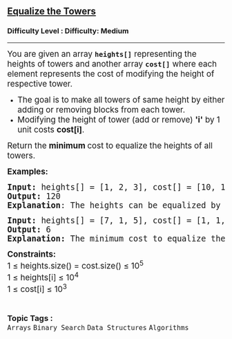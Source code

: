 <h2><a href="https://www.geeksforgeeks.org/problems/equalize-the-towers2804/1?_gl=1*lr9u46*_up*MQ..&gclid=CjwKCAjw3rnCBhBxEiwArN0QEzvzYjYJxmTiwqXb2t3OWgONQJMJgp3bE-BPKLt5cZHWhP9F_H47xhoCVacQAvD_BwE&gbraid=0AAAAAC9yBkCE5fw5KgdUbCGEbsaKgQu_n">Equalize the Towers</a></h2><h3>Difficulty Level : Difficulty: Medium</h3><hr><div class="problems_problem_content__Xm_eO"><p><span style="font-size: 14pt;">You are given an array <strong><code>heights[]</code></strong> representing the heights of towers and another array <strong><code>cost[]</code></strong> where each element represents the cost of modifying the height of respective tower. </span></p>
<ul>
<li><span style="font-size: 14pt;">The goal is to make all towers of same height by either adding or removing blocks from each tower.</span></li>
<li><span style="font-size: 14pt;">Modifying the height of tower (add or remove) <strong>'i'</strong> by 1 unit costs <strong>cost[i]</strong>.</span></li>
</ul>
<p><span style="font-size: 14pt;">Return the <strong>minimum </strong>cost to equalize the heights of all towers.</span></p>
<p><span style="font-size: 14pt;"><strong>Examples:</strong></span></p>
<pre><span style="font-size: 14pt;"><strong>Input: </strong>heights[] = [1, 2, 3], cost[] = [10, 100, 1000]
<strong>Output:</strong> 120
<strong>Explanation</strong>: The heights can be equalized by either "Removing one block from 3 and adding one in 1" or "Adding two blocks in 1 and adding one in 2". Since the cost of operation in tower 3 is 1000, the first process would yield 1010 while the second one yields 120.</span></pre>
<pre><span style="font-size: 14pt;"><strong>Input: </strong>heights[] = [7, 1, 5], cost[] = [1, 1, 1]
<strong>Output:</strong> 6<br><strong>Explanation:</strong> </span><span style="font-size: 18.6667px;">The minimum cost to equalize the towers is 6, achieved by setting all towers to height 5.</span></pre>
<p><span style="font-size: 14pt;"><strong>Constraints:</strong><br>1 ≤ heights.size() = cost.size() ≤ 10<sup>5</sup><br>1 ≤ heights[i] ≤ 10<sup>4<br></sup>1 ≤ cost[i] ≤ 10<sup>3</sup></span></p></div><br><p><span style=font-size:18px><strong>Topic Tags : </strong><br><code>Arrays</code>&nbsp;<code>Binary Search</code>&nbsp;<code>Data Structures</code>&nbsp;<code>Algorithms</code>&nbsp;